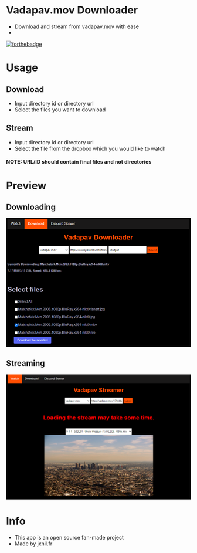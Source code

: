 # Vadapav.mov Downloader
- Download and stream from vadapav.mov with ease
- 
[![forthebadge](https://forthebadge.com/images/badges/not-a-bug-a-feature.svg)](https://forthebadge.com)
# Usage
## Download
- Input directory id or directory url
- Select the files you want to download
## Stream
- Input directory id or directory url
- Select the file from the dropbox which you would like to watch
#### NOTE: URL/ID should contain final files and not directories
# Preview 
## Downloading
<img src="./img/download.png">

## Streaming

<img src="./img/stream.png">

# Info
- This app is an open source fan-made project
- Made by jxnil.fr 
